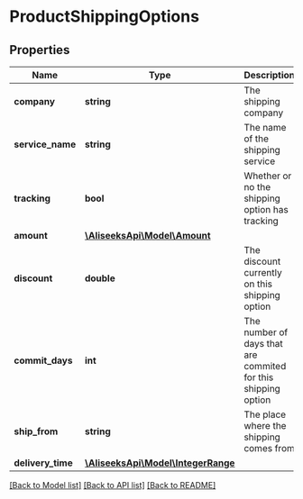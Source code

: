 # ProductShippingOptions

## Properties
Name | Type | Description | Notes
------------ | ------------- | ------------- | -------------
**company** | **string** | The shipping company | [optional] 
**service_name** | **string** | The name of the shipping service | [optional] 
**tracking** | **bool** | Whether or no the shipping option has tracking | [optional] 
**amount** | [**\AliseeksApi\Model\Amount**](Amount.md) |  | [optional] 
**discount** | **double** | The discount currently on this shipping option | [optional] 
**commit_days** | **int** | The number of days that are commited for this shipping option | [optional] 
**ship_from** | **string** | The place where the shipping comes from | [optional] 
**delivery_time** | [**\AliseeksApi\Model\IntegerRange**](IntegerRange.md) |  | [optional] 

[[Back to Model list]](../README.md#documentation-for-models) [[Back to API list]](../README.md#documentation-for-api-endpoints) [[Back to README]](../README.md)


